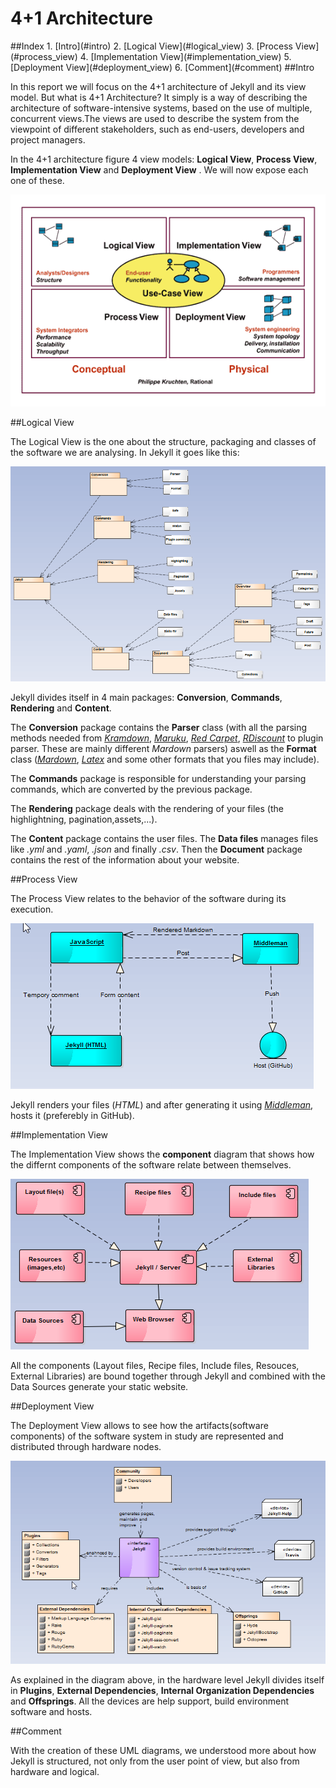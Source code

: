 # 4+1 Architecture

<a name="index"/>
##Index
1. [Intro](#intro)
2. [Logical View](#logical_view)
3. [Process View](#process_view)
4. [Implementation View](#implementation_view)
5. [Deployment View](#deployment_view)
6. [Comment](#comment)

<a name="intro"/>
##Intro

In this report we will focus on the 4+1 architecture of Jekyll and its view model. 
But what is 4+1 Architecture?
It simply is a way of describing the architecture of software-intensive systems, based on the use of multiple, concurrent views.The views are used to describe the system from the viewpoint of different stakeholders, such as end-users, developers and project managers.	

In the 4+1 architecture figure 4 view models: **Logical View**, **Process View**, **Implementation View** and **Deployment View** . We will now expose each one of these. 


![4+1 Architecture](./Resources/4+1Architecture.png)

<a name="logical_view"/>
##Logical View

The Logical View is the one about the structure, packaging and classes of the software we are analysing. In Jekyll it goes like this:

![Logical View](./Resources/logicDiagram.png)

Jekyll divides itself in 4 main packages: **Conversion**, **Commands**, **Rendering** and **Content**. 

The **Conversion** package contains the **Parser** class (with all the parsing methods needed from [*Kramdown*](http://kramdown.gettalong.org/), [*Maruku*](https://github.com/bhollis/maruku), [*Red Carpet*](https://github.com/vmg/redcarpet), [*RDiscount*](https://github.com/davidfstr/rdiscount) to plugin parser. These are mainly different 
*Mardown* parsers) aswell as the **Format** class ([*Mardown*](https://help.github.com/articles/markdown-basics/), [*Latex*](https://www.latex-project.org/) and some other formats that you files may include).

The **Commands** package is responsible for understanding your parsing commands, which are converted by the previous package.

The **Rendering** package deals with the rendering of your files (the highlightning, pagination,assets,...).

The **Content** package contains the user files. The **Data files** manages files like *.yml* and *.yaml*, *.json* and finally *.csv*. Then the **Document** package contains the rest of the information about your website. 

<a name="process_view"/>
##Process View

The Process View relates to the behavior of the software during its execution.

![Process View](./Resources/processViewDiagram.png)

Jekyll renders your files (*HTML*) and after generating it using [*Middleman*](https://middlemanapp.com/), hosts it (preferebly in GitHub).

<a name="implementation_view"/>
##Implementation View

The Implementation View shows the **component** diagram that shows how the differnt components of the software relate between themselves.

![Implementation View](./Resources/componentDiagram.png)

All the components (Layout files, Recipe files, Include files, Resouces, External Libraries) are bound together through Jekyll and combined with the Data Sources generate your static website.

<a name="deployment_view"/>
##Deployment View

The Deployment View allows to see how the artifacts(software components) of the software system in study are represented and distributed through hardware nodes. 

![Deployment View](./Resources/deploymentViewDiagram.png)

As explained in the diagram above, in the hardware level Jekyll divides itself in **Plugins**, **External Dependencies**, **Internal Organization Dependencies** and **Offsprings**. All the devices are help support, build environment software and hosts.   

<a name="Coment"/>
##Comment

  With the creation of these UML diagrams, we understood more about how Jekyll is structured, not only from the user point of view, but also from hardware and logical.

